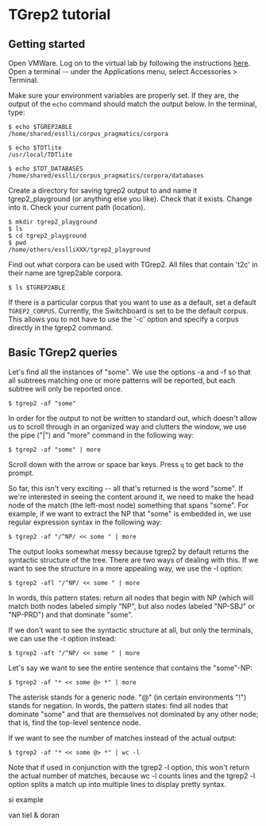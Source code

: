 # TGrep2 tutorial

## Getting started

Open VMWare. Log on to the virtual lab by following the instructions [here](http://esslli2016.unibz.it/?page_id=2228). Open a terminal -- under the Applications menu, select Accessories > Terminal.

Make sure your environment variables are properly set. If they are, the output of the `echo` command should match the output below. In the terminal, type:

```
$ echo $TGREP2ABLE
/home/shared/esslli/corpus_pragmatics/corpora
```

```
$ echo $TDTlite
/usr/local/TDTlite
```

```
$ echo $TDT_DATABASES
/home/shared/esslli/corpus_pragmatics/corpora/databases
```

Create a directory for saving tgrep2 output to and name it tgrep2_playground (or anything else you like). Check that it exists. Change into it. Check your current path (location).

```
$ mkdir tgrep2_playground
$ ls
$ cd tgrep2_playground
$ pwd
/home/others/esslliXXX/tgrep2_playground
```

Find out what corpora can be used with TGrep2. All files that contain 't2c' in their name are tgrep2able corpora.

```
$ ls $TGREP2ABLE
```

If there is a particular corpus that you want to use as a default, set a default `TGREP2_CORPUS`. Currently, the Switchboard is set to be the default corpus. This allows you to not have to use the '-c' option and specify a corpus directly in the tgrep2 command.

## Basic TGrep2 queries

Let's find all the instances of "some". We use the options -a and -f so that all subtrees matching one or more patterns will be reported, but each subtree will only be reported once.

```
$ tgrep2 -af "some"
```

In order for the output to not be written to standard out, which doesn't allow us to scroll through in an organized way and clutters the window, we use the pipe ("|") and "more" command in the following way:

```
$ tgrep2 -af "some" | more
```

Scroll down with the arrow or space bar keys. Press `q` to get back to the prompt.

So far, this isn't very exciting -- all that's returned is the word "some". If we're interested in seeing the content around it, we need to make the head node of the match (the left-most node) something that spans "some". For example, if we want to extract the NP that "some" is embedded in, we use regular expression syntax in the following way:

```
$ tgrep2 -af "/^NP/ << some " | more
```

The output looks somewhat messy because tgrep2 by default returns the syntactic structure of the tree. There are two ways of dealing with this. If we want to see the structure in a more appealing way, we use the -l option:

```
$ tgrep2 -afl "/^NP/ << some " | more
```

In words, this pattern states: return all nodes that begin with NP (which will match both nodes labeled simply "NP", but also nodes labeled "NP-SBJ" or "NP-PRD") and that dominate "some".

If we don't want to see the syntactic structure at all, but only the terminals, we can use the -t option instead:

```
$ tgrep2 -aft "/^NP/ << some " | more
``` 

Let's say we want to see the entire sentence that contains the "some"-NP:

```
$ tgrep2 -af "* << some @> *" | more
```

The asterisk stands for a generic node. "@" (in certain environments "!") stands for negation. In words, the pattern states: find all nodes that dominate "some" and that are themselves not dominated by any other node; that is, find the top-level sentence node. 

If we want to see the number of matches instead of the actual output:

```
$ tgrep2 -af "* << some @> *" | wc -l
```

Note that if used in conjunction with the tgrep2 -l option, this won't return the actual number of matches, because wc -l counts lines and the tgrep2 -l option splits a match up into multiple lines to display pretty syntax.



si example

van tiel & doran
